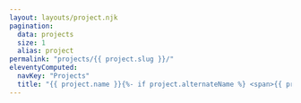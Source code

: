 ```yaml
---
layout: layouts/project.njk
pagination:
  data: projects
  size: 1
  alias: project
permalink: "projects/{{ project.slug }}/"
eleventyComputed:
  navKey: "Projects"
  title: "{{ project.name }}{%- if project.alternateName %} <span>{{ project.alternateName }}</span>{% endif -%}"
---
```

